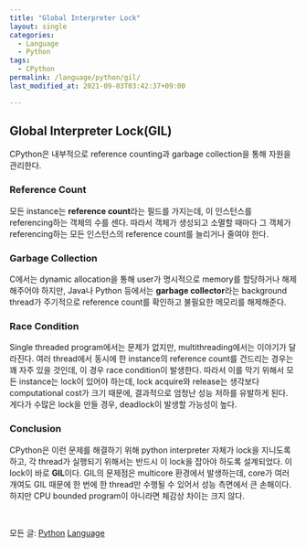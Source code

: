 ```yaml
---
title: "Global Interpreter Lock"
layout: single
categories:
  - Language
  - Python
tags:
  - CPython
permalink: /language/python/gil/
last_modified_at: 2021-09-03T03:42:37+09:00

---
```


## Global Interpreter Lock(GIL)

CPython은 내부적으로 reference counting과 garbage collection을 통해 자원을 관리한다.

### Reference Count

모든 instance는 **reference count**라는 필드를 가지는데, 이 인스턴스를 referencing하는 객체의 수를 센다.
따라서 객체가 생성되고 소멸할 때마다 그 객체가 referencing하는 모든 인스턴스의 reference count를 늘리거나 줄여야 한다.

### Garbage Collection

C에서는 dynamic allocation을 통해 user가 명시적으로 memory를 할당하거나 해제해주어야 하지만,
Java나 Python 등에서는 **garbage collector**라는 background thread가 주기적으로 reference count를 확인하고 불필요한 메모리를 해제해준다.

### Race Condition

Single threaded program에서는 문제가 없지만, multithreading에서는 이야기가 달라진다.
여러 thread에서 동시에 한 instance의 reference count를 건드리는 경우는 꽤 자주 있을 것인데,
이 경우 race condition이 발생한다.
따라서 이를 막기 위해서 모든 instance는 lock이 있어야 하는데, lock acquire와 release는 생각보다 computational cost가 크기 때문에,
결과적으로 엄청난 성능 저하를 유발하게 된다.
게다가 수많은 lock을 만들 경우, deadlock이 발생할 가능성이 높다.

### Conclusion

CPython은 이런 문제를 해결하기 위해 python interpreter 자체가 lock을 지니도록 하고, 각 thread가 실행되기 위해서는 반드시 이 lock을 잡아야 하도록 설계되었다.
이 lock이 바로 **GIL**이다.
GIL의 문제점은 multicore 환경에서 발생하는데, core가 여러 개여도 GIL 때문에 한 번에 한 thread만 수행될 수 있어서 성능 측면에서 큰 손해이다.
하지만 CPU bounded program이 아니라면 체감상 차이는 크지 않다.

<br>

모든 글: [Python](/language/python/) [Language](/language/)
